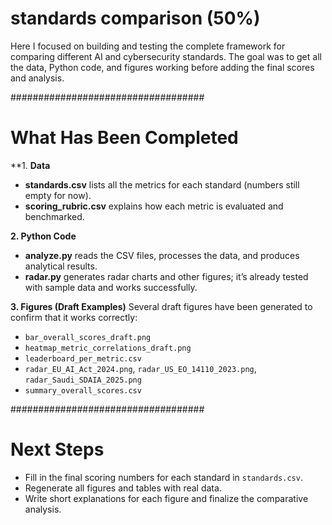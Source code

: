 
# standards comparison (50%)

Here I focused on building and testing the complete framework for comparing different AI and cybersecurity standards. 
The goal was to get all the data, Python code, and figures working before adding the final scores and analysis.

###################################

# What Has Been Completed

**1. **Data**
- **standards.csv** lists all the metrics for each standard (numbers still empty for now).
- **scoring_rubric.csv** explains how each metric is evaluated and benchmarked.

**2. Python Code**
- **analyze.py** reads the CSV files, processes the data, and produces analytical results.
- **radar.py** generates radar charts and other figures; it’s already tested with sample data and works successfully.

**3. Figures (Draft Examples)**
Several draft figures have been generated to confirm that it works correctly:
- `bar_overall_scores_draft.png`
- `heatmap_metric_correlations_draft.png`
- `leaderboard_per_metric.csv`
- `radar_EU_AI_Act_2024.png`, `radar_US_EO_14110_2023.png`, `radar_Saudi_SDAIA_2025.png`
- `summary_overall_scores.csv`

###################################

# Next Steps

- Fill in the final scoring numbers for each standard in `standards.csv`.
- Regenerate all figures and tables with real data.
- Write short explanations for each figure and finalize the comparative analysis.
